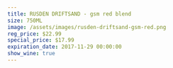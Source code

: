 ```yaml
---
title: RUSDEN DRIFTSAND - gsm red blend
size: 750ML
image: /assets/images/rusden-driftsand-gsm-red.png
reg_price: $22.99
special_price: $17.99
expiration_date: 2017-11-29 00:00:00
show_wine: true
---
```



